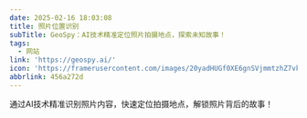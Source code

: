 ```yaml
---
date: 2025-02-16 18:03:08
title: 照片位置识别
subTitle: GeoSpy：AI技术精准定位照片拍摄地点，探索未知故事！
tags:
  - 网站
link: 'https://geospy.ai/'
icon: 'https://framerusercontent.com/images/20yadHUGf0XE6gnSVjmmtzhZ7vk.png'
abbrlink: 456a272d
---
```


通过AI技术精准识别照片内容，快速定位拍摄地点，解锁照片背后的故事！